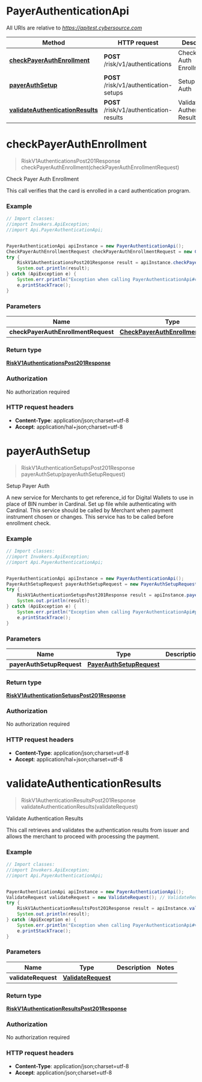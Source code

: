# PayerAuthenticationApi

All URIs are relative to *https://apitest.cybersource.com*

Method | HTTP request | Description
------------- | ------------- | -------------
[**checkPayerAuthEnrollment**](PayerAuthenticationApi.md#checkPayerAuthEnrollment) | **POST** /risk/v1/authentications | Check Payer Auth Enrollment
[**payerAuthSetup**](PayerAuthenticationApi.md#payerAuthSetup) | **POST** /risk/v1/authentication-setups | Setup Payer Auth
[**validateAuthenticationResults**](PayerAuthenticationApi.md#validateAuthenticationResults) | **POST** /risk/v1/authentication-results | Validate Authentication Results


<a name="checkPayerAuthEnrollment"></a>
# **checkPayerAuthEnrollment**
> RiskV1AuthenticationsPost201Response checkPayerAuthEnrollment(checkPayerAuthEnrollmentRequest)

Check Payer Auth Enrollment

This call verifies that the card is enrolled in a card authentication program.

### Example
```java
// Import classes:
//import Invokers.ApiException;
//import Api.PayerAuthenticationApi;


PayerAuthenticationApi apiInstance = new PayerAuthenticationApi();
CheckPayerAuthEnrollmentRequest checkPayerAuthEnrollmentRequest = new CheckPayerAuthEnrollmentRequest(); // CheckPayerAuthEnrollmentRequest | 
try {
    RiskV1AuthenticationsPost201Response result = apiInstance.checkPayerAuthEnrollment(checkPayerAuthEnrollmentRequest);
    System.out.println(result);
} catch (ApiException e) {
    System.err.println("Exception when calling PayerAuthenticationApi#checkPayerAuthEnrollment");
    e.printStackTrace();
}
```

### Parameters

Name | Type | Description  | Notes
------------- | ------------- | ------------- | -------------
 **checkPayerAuthEnrollmentRequest** | [**CheckPayerAuthEnrollmentRequest**](CheckPayerAuthEnrollmentRequest.md)|  |

### Return type

[**RiskV1AuthenticationsPost201Response**](RiskV1AuthenticationsPost201Response.md)

### Authorization

No authorization required

### HTTP request headers

 - **Content-Type**: application/json;charset=utf-8
 - **Accept**: application/hal+json;charset=utf-8

<a name="payerAuthSetup"></a>
# **payerAuthSetup**
> RiskV1AuthenticationSetupsPost201Response payerAuthSetup(payerAuthSetupRequest)

Setup Payer Auth

A new service for Merchants to get reference_id for Digital Wallets to use in place of BIN number in Cardinal. Set up file while authenticating with Cardinal. This service should be called by Merchant when payment instrument chosen or changes. This service has to be called before enrollment check.

### Example
```java
// Import classes:
//import Invokers.ApiException;
//import Api.PayerAuthenticationApi;


PayerAuthenticationApi apiInstance = new PayerAuthenticationApi();
PayerAuthSetupRequest payerAuthSetupRequest = new PayerAuthSetupRequest(); // PayerAuthSetupRequest | 
try {
    RiskV1AuthenticationSetupsPost201Response result = apiInstance.payerAuthSetup(payerAuthSetupRequest);
    System.out.println(result);
} catch (ApiException e) {
    System.err.println("Exception when calling PayerAuthenticationApi#payerAuthSetup");
    e.printStackTrace();
}
```

### Parameters

Name | Type | Description  | Notes
------------- | ------------- | ------------- | -------------
 **payerAuthSetupRequest** | [**PayerAuthSetupRequest**](PayerAuthSetupRequest.md)|  |

### Return type

[**RiskV1AuthenticationSetupsPost201Response**](RiskV1AuthenticationSetupsPost201Response.md)

### Authorization

No authorization required

### HTTP request headers

 - **Content-Type**: application/json;charset=utf-8
 - **Accept**: application/hal+json;charset=utf-8

<a name="validateAuthenticationResults"></a>
# **validateAuthenticationResults**
> RiskV1AuthenticationResultsPost201Response validateAuthenticationResults(validateRequest)

Validate Authentication Results

This call retrieves and validates the authentication results from issuer and allows the merchant to proceed with processing the payment. 

### Example
```java
// Import classes:
//import Invokers.ApiException;
//import Api.PayerAuthenticationApi;


PayerAuthenticationApi apiInstance = new PayerAuthenticationApi();
ValidateRequest validateRequest = new ValidateRequest(); // ValidateRequest | 
try {
    RiskV1AuthenticationResultsPost201Response result = apiInstance.validateAuthenticationResults(validateRequest);
    System.out.println(result);
} catch (ApiException e) {
    System.err.println("Exception when calling PayerAuthenticationApi#validateAuthenticationResults");
    e.printStackTrace();
}
```

### Parameters

Name | Type | Description  | Notes
------------- | ------------- | ------------- | -------------
 **validateRequest** | [**ValidateRequest**](ValidateRequest.md)|  |

### Return type

[**RiskV1AuthenticationResultsPost201Response**](RiskV1AuthenticationResultsPost201Response.md)

### Authorization

No authorization required

### HTTP request headers

 - **Content-Type**: application/json;charset=utf-8
 - **Accept**: application/json;charset=utf-8

